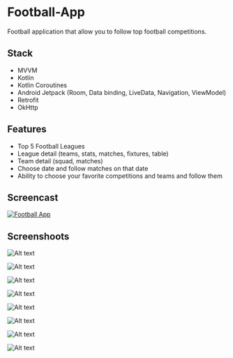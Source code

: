 # Football-App
Football application that allow you to follow top football competitions.

## Stack
- MVVM
- Kotlin
- Kotlin Coroutines
- Android Jetpack (Room, Data binding, LiveData, Navigation, ViewModel)
- Retrofit
- OkHttp

## Features
- Top 5 Football Leagues
- League detail (teams, stats, matches, fixtures, table)
- Team detail (squad, matches)
- Choose date and follow matches on that date
- Ability to choose your favorite competitions and teams and follow them

## Screencast
[![Football App](http://img.youtube.com/vi/aj2D8JcoQQw/0.jpg)](http://www.youtube.com/watch?v=aj2D8JcoQQw "https://raw.githubusercontent.com/anavruzjon/Football-App/master/Screenshots/competition_detail.jpg")

## Screenshoots
![Alt text](/Screenshots/competition_list.jpg "Competition List")

![Alt text](/Screenshots/competition_detail.jpg "Competition Detail")

![Alt text](/Screenshots/competition_fixtures.jpg "Competition Fixtures")

![Alt text](/Screenshots/competition_results.jpg "Competition Results")

![Alt text](/Screenshots/team_squad.jpg "Team Info Squad")

![Alt text](/Screenshots/team_matches.jpg "Team Info Matches")

![Alt text](/Screenshots/matches_on_the_date.jpg "Matches on the chosen date")

![Alt text](/Screenshots/favorite_list.jpg "Favorite List")


